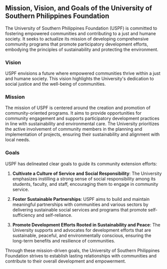 ## Mission, Vision, and Goals of the University of Southern Philippines Foundation

The University of Southern Philippines Foundation (USPF) is committed to fostering empowered communities and contributing to a just and humane society. It seeks to actualize its mission of developing comprehensive community programs that promote participatory development efforts, embodying the principles of sustainability and protecting the environment.

### Vision

USPF envisions a future where empowered communities thrive within a just and humane society. This vision highlights the University's dedication to social justice and the well-being of communities.

### Mission

The mission of USPF is centered around the creation and promotion of community-oriented programs. It aims to provide opportunities for community engagement and supports participatory development practices in line with sustainability and environmental care. The University prioritizes the active involvement of community members in the planning and implementation of projects, ensuring their sustainability and alignment with local needs.

### Goals

USPF has delineated clear goals to guide its community extension efforts:

1. **Cultivate a Culture of Service and Social Responsibility**: The University emphasizes instilling a strong sense of social responsibility among its students, faculty, and staff, encouraging them to engage in community service.
   
2. **Foster Sustainable Partnerships**: USPF aims to build and maintain meaningful partnerships with communities and various sectors by delivering sustainable social services and programs that promote self-sufficiency and self-reliance.
   
3. **Promote Development Efforts Rooted in Sustainability and Peace**: The University supports and advocates for development efforts that are sustainable, peaceful, and environmentally conscious, ensuring the long-term benefits and resilience of communities.

Through these mission-driven goals, the University of Southern Philippines Foundation strives to establish lasting relationships with communities and contribute to their overall development and empowerment.